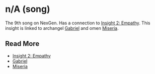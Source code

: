 # n/A (song)

The 9th song on NexGen. Has a connection to [Insight 2: Empathy](../lore/insight2-empathy). 
This insight is linked to archangel [Gabriel](../characters/gabriel) and omen 
[Miseria](../characters/miseria).

## Read More

- [Insight 2: Empathy](../lore/insight2-empathy)
- [Gabriel](../characters/gabriel)
- [Miseria](../characters/miseria)
